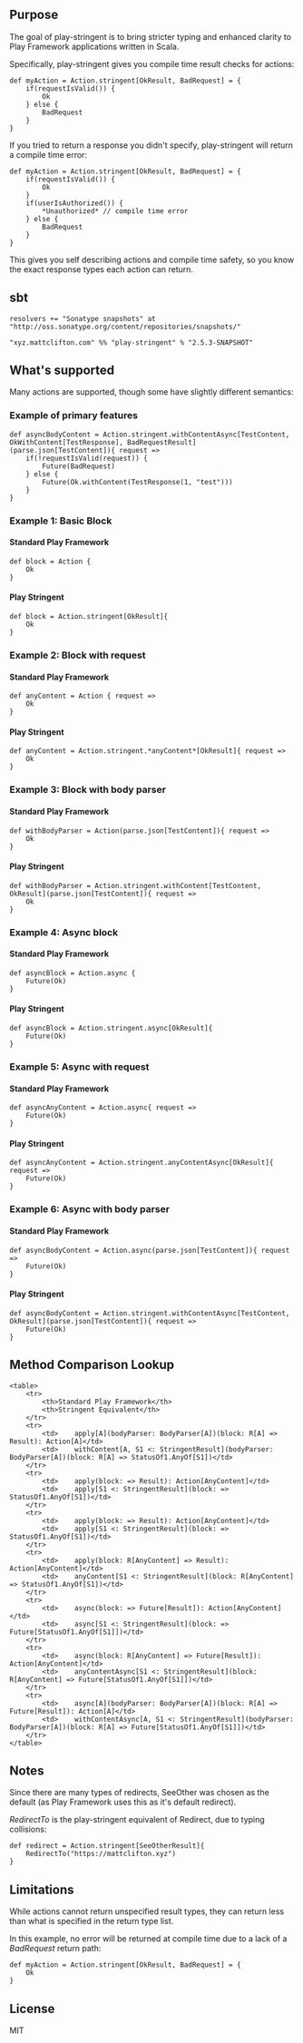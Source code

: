 ## Purpose

The goal of play-stringent is to bring stricter typing and enhanced clarity to Play Framework applications written in Scala.

Specifically, play-stringent gives you compile time result checks for actions:

    def myAction = Action.stringent[OkResult, BadRequest] = {
        if(requestIsValid()) {
            Ok
        } else {
            BadRequest
        }
    }

If you tried to return a response you didn't specify, play-stringent will return a compile time error:

    def myAction = Action.stringent[OkResult, BadRequest] = {
        if(requestIsValid()) {
            Ok
        }
        if(userIsAuthorized()) {
            *Unauthorized* // compile time error
        } else {
            BadRequest
        }
    }

This gives you self describing actions and compile time safety, so you know the exact response types each action can return.

## sbt

    resolvers += "Sonatype snapshots" at "http://oss.sonatype.org/content/repositories/snapshots/"

    "xyz.mattclifton.com" %% "play-stringent" % "2.5.3-SNAPSHOT"

## What's supported

Many actions are supported, though some have slightly different semantics:

### Example of primary features

    def asyncBodyContent = Action.stringent.withContentAsync[TestContent, OkWithContent[TestResponse], BadRequestResult](parse.json[TestContent]){ request =>
        if(!requestIsValid(request)) {
            Future(BadRequest)
        } else {
            Future(Ok.withContent(TestResponse(1, "test")))
        }
    }

### Example 1: Basic Block

#### Standard Play Framework

    def block = Action {
        Ok
    }

#### Play Stringent

    def block = Action.stringent[OkResult]{
        Ok
    }

### Example 2: Block with request

#### Standard Play Framework

    def anyContent = Action { request =>
        Ok
    }

#### Play Stringent

    def anyContent = Action.stringent.*anyContent*[OkResult]{ request =>
        Ok
    }

### Example 3: Block with body parser

#### Standard Play Framework

    def withBodyParser = Action(parse.json[TestContent]){ request =>
        Ok
    }

#### Play Stringent

    def withBodyParser = Action.stringent.withContent[TestContent, OkResult](parse.json[TestContent]){ request =>
        Ok
    }

### Example 4: Async block

#### Standard Play Framework

    def asyncBlock = Action.async {
        Future(Ok)
    }

#### Play Stringent

    def asyncBlock = Action.stringent.async[OkResult]{
        Future(Ok)
    }

### Example 5: Async with request

#### Standard Play Framework

    def asyncAnyContent = Action.async{ request =>
        Future(Ok)
    }

#### Play Stringent

    def asyncAnyContent = Action.stringent.anyContentAsync[OkResult]{ request =>
        Future(Ok)
    }

### Example 6: Async with body parser

#### Standard Play Framework

    def asyncBodyContent = Action.async(parse.json[TestContent]){ request =>
        Future(Ok)
    }

#### Play Stringent

    def asyncBodyContent = Action.stringent.withContentAsync[TestContent, OkResult](parse.json[TestContent]){ request =>
        Future(Ok)
    }

## Method Comparison Lookup

    <table>
        <tr>
            <th>Standard Play Framework</th>
            <th>Stringent Equivalent</th>
        </tr>
        <tr>
            <td>    apply[A](bodyParser: BodyParser[A])(block: R[A] => Result): Action[A]</td>
            <td>    withContent[A, S1 <: StringentResult](bodyParser: BodyParser[A])(block: R[A] => StatusOf1.AnyOf[S1])</td>
        </tr>
        <tr>
            <td>    apply(block: => Result): Action[AnyContent]</td>
            <td>    apply[S1 <: StringentResult](block: => StatusOf1.AnyOf[S1])</td>
        </tr>
        <tr>
            <td>    apply(block: => Result): Action[AnyContent]</td>
            <td>    apply[S1 <: StringentResult](block: => StatusOf1.AnyOf[S1])</td>
        </tr>
        <tr>
            <td>    apply(block: R[AnyContent] => Result): Action[AnyContent]</td>
            <td>    anyContent[S1 <: StringentResult](block: R[AnyContent] => StatusOf1.AnyOf[S1])</td>
        </tr>
        <tr>
            <td>    async(block: => Future[Result]): Action[AnyContent]</td>
            <td>    async[S1 <: StringentResult](block: => Future[StatusOf1.AnyOf[S1]])</td>
        </tr>
        <tr>
            <td>    async(block: R[AnyContent] => Future[Result]): Action[AnyContent]</td>
            <td>    anyContentAsync[S1 <: StringentResult](block: R[AnyContent] => Future[StatusOf1.AnyOf[S1]])</td>
        </tr>
        <tr>
            <td>    async[A](bodyParser: BodyParser[A])(block: R[A] => Future[Result]): Action[A]</td>
            <td>    withContentAsync[A, S1 <: StringentResult](bodyParser: BodyParser[A])(block: R[A] => Future[StatusOf1.AnyOf[S1]])</td>
        </tr>
    </table>

## Notes

Since there are many types of redirects, SeeOther was chosen as the default (as Play Framework uses this as it's default redirect).

*RedirectTo* is the play-stringent equivalent of Redirect, due to typing collisions:

    def redirect = Action.stringent[SeeOtherResult]{
        RedirectTo("https://mattclifton.xyz")
    }

## Limitations

While actions cannot return unspecified result types, they can return less than what is specified in the return type list.

In this example, no error will be returned at compile time due to a lack of a _BadRequest_ return path:

    def myAction = Action.stringent[OkResult, BadRequest] = {
        Ok
    }

## License

MIT
